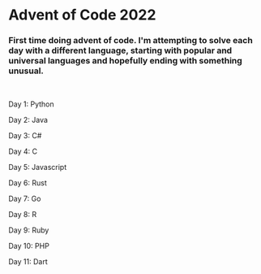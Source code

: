 # Advent of Code 2022

### First time doing advent of code. I'm attempting to solve each day with a different language, starting with popular and universal languages and hopefully ending with something unusual.

<br/>

Day 1: Python

Day 2: Java

Day 3: C#

Day 4: C

Day 5: Javascript

Day 6: Rust

Day 7: Go

Day 8: R

Day 9: Ruby

Day 10: PHP

Day 11: Dart
